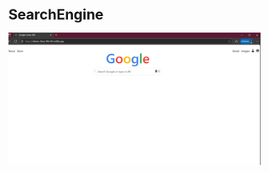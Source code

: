 # SearchEngine
!["test"](https://github.com/srirvali33/SearchEngine/blob/main/search-engine/assests/google-clone.png)
